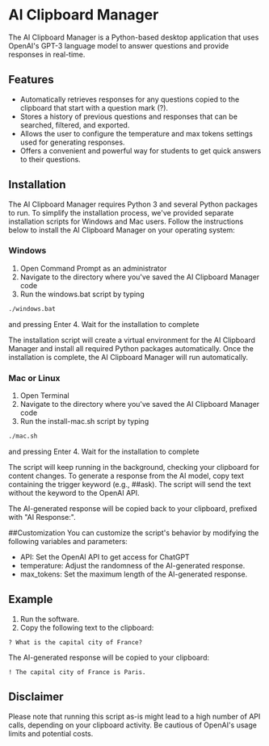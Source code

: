 # AI Clipboard Manager

The AI Clipboard Manager is a Python-based desktop application that uses OpenAI's GPT-3 language model to answer questions and provide responses in real-time.

## Features

- Automatically retrieves responses for any questions copied to the clipboard that start with a question mark (?).
- Stores a history of previous questions and responses that can be searched, filtered, and exported.
- Allows the user to configure the temperature and max tokens settings used for generating responses.
- Offers a convenient and powerful way for students to get quick answers to their questions.

## Installation

The AI Clipboard Manager requires Python 3 and several Python packages to run. To simplify the installation process, we've provided separate installation scripts for Windows and Mac users. Follow the instructions below to install the AI Clipboard Manager on your operating system:

### Windows

1. Open Command Prompt as an administrator
2. Navigate to the directory where you've saved the AI Clipboard Manager code
3. Run the windows.bat script by typing

```bash
./windows.bat
```

and pressing Enter 4. Wait for the installation to complete

The installation script will create a virtual environment for the AI Clipboard Manager and install all required Python packages automatically. Once the installation is complete, the AI Clipboard Manager will run automatically.

### Mac or Linux

1. Open Terminal
2. Navigate to the directory where you've saved the AI Clipboard Manager code
3. Run the install-mac.sh script by typing

```bash
./mac.sh
```

and pressing Enter 4. Wait for the installation to complete

The script will keep running in the background, checking your clipboard for content changes. To generate a response from the AI model, copy text containing the trigger keyword (e.g., ##ask). The script will send the text without the keyword to the OpenAI API.

The AI-generated response will be copied back to your clipboard, prefixed with "AI Response:".

##Customization
You can customize the script's behavior by modifying the following variables and parameters:

- API: Set the OpenAI API to get access for ChatGPT
- temperature: Adjust the randomness of the AI-generated response.
- max_tokens: Set the maximum length of the AI-generated response.

## Example

1. Run the software.
2. Copy the following text to the clipboard:

```text
? What is the capital city of France?
```

The AI-generated response will be copied to your clipboard:

```text
! The capital city of France is Paris.
```

## Disclaimer

Please note that running this script as-is might lead to a high number of API calls, depending on your clipboard activity. Be cautious of OpenAI's usage limits and potential costs.
